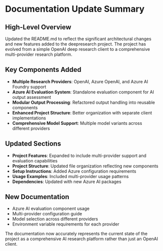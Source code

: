 # Documentation Update Summary

## High-Level Overview
Updated the README.md to reflect the significant architectural changes and new features added to the deepresearch project. The project has evolved from a simple OpenAI deep research client to a comprehensive multi-provider research platform.

## Key Components Added
- **Multiple Research Providers**: OpenAI, Azure OpenAI, and Azure AI Foundry support
- **Azure AI Evaluation System**: Standalone evaluation component for AI output assessment
- **Modular Output Processing**: Refactored output handling into reusable components
- **Enhanced Project Structure**: Better organization with separate client implementations
- **Comprehensive Model Support**: Multiple model variants across different providers

## Updated Sections
- **Project Features**: Expanded to include multi-provider support and evaluation capabilities
- **Project Structure**: Updated file organization reflecting new components
- **Setup Instructions**: Added Azure configuration requirements
- **Usage Examples**: Included multi-provider usage patterns
- **Dependencies**: Updated with new Azure AI packages

## New Documentation
- Azure AI evaluation component usage
- Multi-provider configuration guide
- Model selection across different providers
- Environment variable requirements for each provider

The documentation now accurately represents the current state of the project as a comprehensive AI research platform rather than just an OpenAI client.
